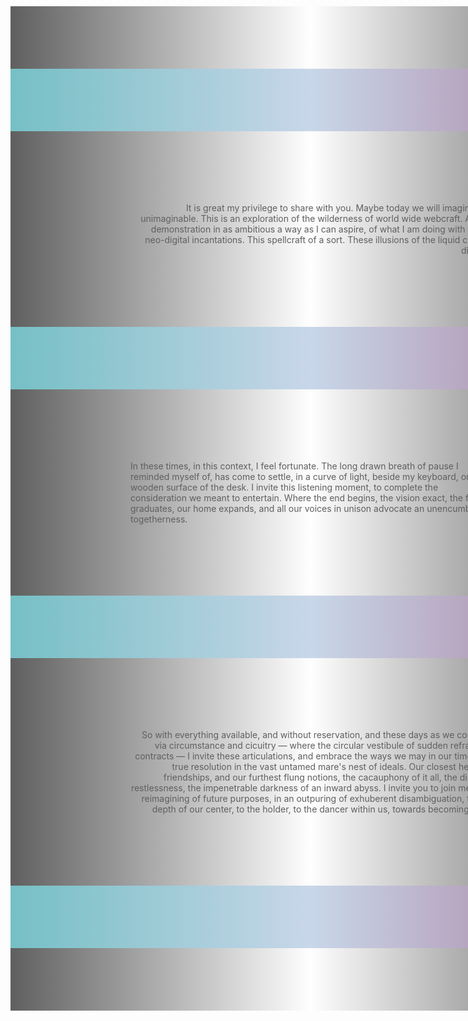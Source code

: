 <div class="section">
<div class="spacer"></div>
<p class="right para">
    It is great my privilege to share with you. Maybe today we will
    imagine the unimaginable. This is an exploration of the wilderness of
    world wide webcraft. Also a demonstration in as ambitious a way as I
    can aspire, of what I am doing with these neo-digital incantations.
    This spellcraft of a sort. These illusions of the liquid crystal
    dispay.
</p>
<div class="spacer"></div>
<p class="left para">
    In these times, in this context, I feel fortunate. The long drawn
    breath of pause I reminded myself of, has come to settle, in a curve
    of light, beside my keyboard, on the wooden surface of the desk. I
    invite this listening moment, to complete the consideration we meant
    to entertain. Where the end begins, the vision exact, the filter
    graduates, our home expands, and all our voices in unison advocate an
    unencumbered togetherness.
</p>
<div class="spacer"></div>
<p class="right para">
    So with everything available, and without reservation, and these days
    as we connect via circumstance and cicuitry &mdash; where the circular
    vestibule of sudden refraction contracts &mdash; I invite these
    articulations, and embrace the ways we may in our time find true
    resolution in the vast untamed mare's nest of ideals. Our closest
    hearted friendships, and our furthest flung notions, the cacauphony of
    it all, the din, the restlessness, the impenetrable darkness of an
    inward abyss. I invite you to join me, in a reimagining of future
    purposes, in an outpuring of exhuberent disambiguation, to the depth
    of our center, to the holder, to the dancer within us, towards
    becoming true.
</p>
<div class="spacer"></div>
</div>

<style lang="postcss" scoped>
.landing-strip {
  background: linear-gradient(to left bottom, #147b83, #e485c7);
  display: flex;
  flex-direction: column;
  align-items: center;
  width: 100vw;
  height: 3200px;
  color: #f3f3f3;
  overflow: hidden;
}
.landing-strip div.end-page {
  z-index: 1;
  margin-top: auto;
  text-align: center;
}
.landing-strip h1.float-foot-edge {
  z-index: 1;
  position: fixed;
  bottom: 0;
}
.background-gradient {
  position: absolute;
  background: linear-gradient(to top, #e485c7, #147b83);
  width: 90%;
  height: 3200px;
}
.foreground-gradient {
  position: absolute;
  background: linear-gradient(to top, #147b83, #e485c7);
  width: 80%;
  height: 3200px;
}
.spacer {
  background: linear-gradient(to right, #81f2faa8, #d488bd98);
  height: 100px;
  width: 100vw;
  margin: 100px 0;
}
.section {
  background: linear-gradient(to right, #5f5f5f, #ffffff99 50vw, #5f5f5f 100vw);
  display: flex;
  flex-direction: column;
  align-items: center;
  position: absolute;
  top: 10px;
  color: #5f5f5f;
}
.para {
  width: 50%;
}
.disclaimer {
  position: absolute;
  top: 70vh;
}
.section-header {
  position: fixed;
  top: 2em;
  font-size: 2.5em;
}
.section-header div p {
  font-size: 1.2rem;
}
.section-body {
  position: fixed;
  top: 100vh;
  left: 0;
  font-size: 1.1rem;
  line-height: 2rem;
}
.circle {
  position: fixed;
  top: 5px;
  right: 6em;
  border-radius: 50%;
  width: 150px;
  height: 150px;
}
.diamond {
  position: fixed;
  transform: rotate(45deg);
  top: 700px;
  left: 6em;
  width: 450px;
  height: 450px;
}
.square {
  position: fixed;
  top: 1000px;
  right: 6em;
  width: 300px;
  height: 300px;
}
.blue {
  background-color: #90c9ff94;
}
.yellow {
  background-color: #f4ff9094;
}
.red {
  background-color: #ff909094;
}
.left {
  text-align: left;
}
.right {
  text-align: right;
}
.personicon {
  cursor: pointer;
}
@media only screen and (max-width: 1000px) {
  .para {
    width: 60%;
  }
}
@media only screen and (max-width: 800px) {
  .section-header {
    font-size: 1.8em;
  }
  .para {
    width: 70%;
  }
}
@media only screen and (max-width: 600px) {
  .section-header {
    font-size: 1.8em;
  }
  .section {
    width: 75%;
  }
  .diamond {
    width: 450px;
  }
  .para {
    width: 90%;
  }
}
</style>
